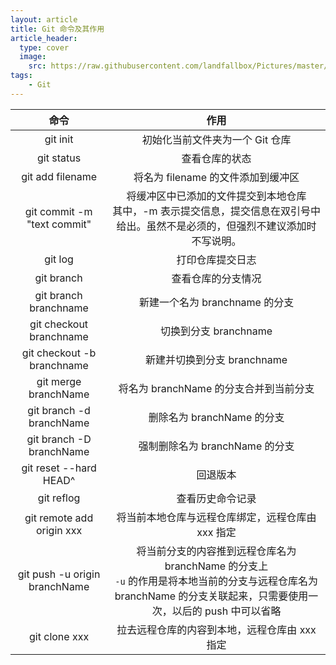 ```yaml
---
layout: article
title: Git 命令及其作用
article_header: 
  type: cover
  image:
    src: https://raw.githubusercontent.com/landfallbox/Pictures/master/202402132243405.png
tags: 
    - Git
---
```


|             命令              |                             作用                             |
| :---------------------------: | :----------------------------------------------------------: |
|           git init            |               初始化当前文件夹为一个 Git 仓库                |
|          git status           |                        查看仓库的状态                        |
|       git add filename        |              将名为 filename 的文件添加到缓冲区              |
|  git commit -m "text commit"  | 将缓冲区中已添加的文件提交到本地仓库<br />其中，-m 表示提交信息，提交信息在双引号中给出。虽然不是必须的，但强烈不建议添加时不写说明。 |
|            git log            |                       打印仓库提交日志                       |
|          git branch           |                      查看仓库的分支情况                      |
|     git branch branchname     |                新建一个名为 branchname 的分支                |
|    git checkout branchname    |                    切换到分支 branchname                     |
|  git checkout -b branchname   |                 新建并切换到分支 branchname                  |
|     git merge branchName      |            将名为 branchName 的分支合并到当前分支            |
|   git branch -d branchName    |                  删除名为 branchName 的分支                  |
|   git branch -D branchName    |                强制删除名为 branchName 的分支                |
|    git reset --hard HEAD^     |                           回退版本                           |
|          git reflog           |                       查看历史命令记录                       |
|   git remote add origin xxx   |      将当前本地仓库与远程仓库绑定，远程仓库由 xxx 指定       |
| git push -u origin branchName | 将当前分支的内容推到远程仓库名为 branchName 的分支上<br />`-u` 的作用是将本地当前的分支与远程仓库名为 branchName 的分支关联起来，只需要使用一次，以后的 push 中可以省略 |
|         git clone xxx         |        拉去远程仓库的内容到本地，远程仓库由 xxx 指定         |